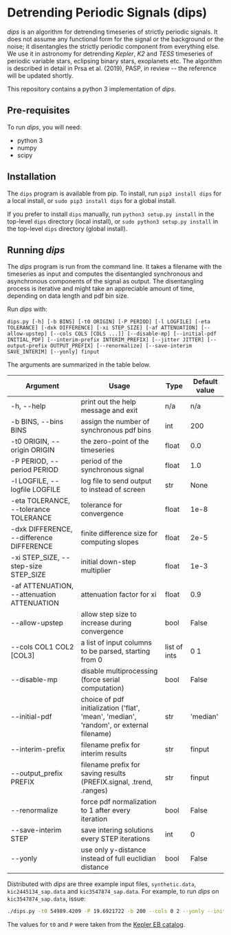 # Detrending Periodic Signals (dips)

_dips_ is an algorithm for detrending timeseries of strictly periodic signals. It does not assume any functional form for the signal or the background or the noise; it disentangles the strictly periodic component from everything else. We use it in astronomy for detrending _Kepler_, _K2_ and _TESS_ timeseries of periodic variable stars, eclipsing binary stars, exoplanets etc. The algorithm is described in detail in Prsa et al. (2019), PASP, in review -- the reference will be updated shortly.

This repository contains a python 3 implementation of _dips_.

Pre-requisites
--------------

To run _dips_, you will need:

* python 3
* numpy
* scipy

Installation
------------

The `dips` program is available from pip. To install, run `pip3 install dips` for a local install, or `sudo pip3 install dips` for a global install.

If you prefer to install `dips` manually, run `python3 setup.py install` in the top-level `dips` directory (local install), or `sudo python3 setup.py install` in the top-level `dips` directory (global install).

Running _dips_
--------------

The _dips_ program is run from the command line. It takes a filename with the timeseries as input and computes the disentangled synchronous and asynchronous components of the signal as output. The disentangling process is iterative and might take an appreciable amount of time, depending on data length and pdf bin size.

Run _dips_ with:

`dips.py [-h] [-b BINS] [-t0 ORIGIN] [-P PERIOD] [-l LOGFILE] [-eta TOLERANCE] [-dxk DIFFERENCE] [-xi STEP_SIZE] [-af ATTENUATION] [--allow-upstep] [--cols COLS [COLS ...]] [--disable-mp] [--initial-pdf INITIAL_PDF] [--interim-prefix INTERIM_PREFIX] [--jitter JITTER] [--output-prefix OUTPUT_PREFIX] [--renormalize] [--save-interim SAVE_INTERIM] [--yonly] finput`

The arguments are summarized in the table below.

| Argument | Usage | Type | Default value |
|----------|-------|------|---------------|
| -h, --help | print out the help message and exit | n/a | n/a |
| -b BINS, --bins BINS | assign the number of synchronous pdf bins | int | 200 |
| -t0 ORIGIN, --origin ORIGIN | the zero-point of the timeseries | float | 0.0 |
| -P PERIOD, --period PERIOD | period of the synchronous signal | float | 1.0 |
| -l LOGFILE, --logfile LOGFILE | log file to send output to instead of screen | str | None |
| -eta TOLERANCE, --tolerance TOLERANCE | tolerance for convergence | float | 1e-8 |
| -dxk DIFFERENCE, --difference DIFFERENCE | finite difference size for computing slopes | float | 2e-5 |
| -xi STEP_SIZE, --step-size STEP_SIZE | initial down-step multiplier | float | 1e-3 |
| -af ATTENUATION, --attenuation ATTENUATION | attenuation factor for xi | float | 0.9 |
| --allow-upstep | allow step size to increase during convergence | bool | False |
| --cols COL1 COL2 \[COL3\] | a list of input columns to be parsed, starting from 0 | list of ints | 0 1 |
| --disable-mp | disable multiprocessing (force serial computation) | bool | False |
| --initial-pdf | choice of pdf initialization ('flat', 'mean', 'median', 'random', or external filename) | str | 'median' |
| --interim-prefix | filename prefix for interim results | str | finput |
| --output_prefix PREFIX | filename prefix for saving results (PREFIX.signal, .trend, .ranges) | str | finput |
| --renormalize | force pdf normalization to 1 after every iteration | bool | False |
| --save-interim STEP | save intering solutions every STEP iterations | int | 0 |
| --yonly | use only y-distance instead of full euclidian distance | bool | False |

Distributed with _dips_ are three example input files, `synthetic.data`, `kic2445134_sap.data` and `kic3547874_sap.data`. For example, to run _dips_ on `kic3547874_sap.data`, issue:

```bash
./dips.py -t0 54989.4209 -P 19.6921722 -b 200 --cols 0 2 --yonly --initial-pdf mean kic3547874_sap.data
```

The values for `t0` and `P` were taken from the [Kepler EB catalog](http://keplerEBs.villanova.edu/overview/?k=3547874).
